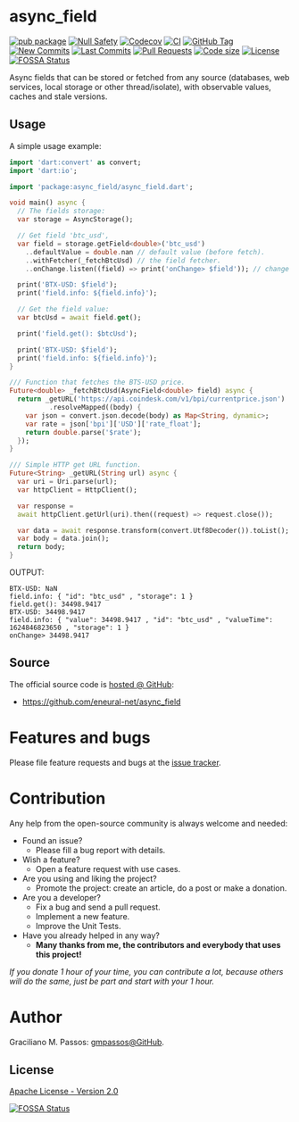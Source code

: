# async_field

[![pub package](https://img.shields.io/pub/v/async_field.svg?logo=dart&logoColor=00b9fc)](https://pub.dev/packages/async_field)
[![Null Safety](https://img.shields.io/badge/null-safety-brightgreen)](https://dart.dev/null-safety)
[![Codecov](https://img.shields.io/codecov/c/github/eneural-net/async_field)](https://app.codecov.io/gh/eneural-net/async_field)
[![CI](https://img.shields.io/github/workflow/status/eneural-net/async_field/Dart%20CI/master?logo=github-actions&logoColor=white)](https://github.com/eneural-net/async_field/actions)
[![GitHub Tag](https://img.shields.io/github/v/tag/eneural-net/async_field?logo=git&logoColor=white)](https://github.com/eneural-net/async_field/releases)
[![New Commits](https://img.shields.io/github/commits-since/eneural-net/async_field/latest?logo=git&logoColor=white)](https://github.com/eneural-net/async_field/network)
[![Last Commits](https://img.shields.io/github/last-commit/eneural-net/async_field?logo=git&logoColor=white)](https://github.com/eneural-net/async_field/commits/master)
[![Pull Requests](https://img.shields.io/github/issues-pr/eneural-net/async_field?logo=github&logoColor=white)](https://github.com/eneural-net/async_field/pulls)
[![Code size](https://img.shields.io/github/languages/code-size/eneural-net/async_field?logo=github&logoColor=white)](https://github.com/eneural-net/async_field)
[![License](https://img.shields.io/github/license/eneural-net/async_field?logo=open-source-initiative&logoColor=green)](https://github.com/eneural-net/async_field/blob/master/LICENSE)
[![FOSSA Status](https://app.fossa.com/api/projects/git%2Bgithub.com%2Feneural-net%2Fasync_field.svg?type=shield)](https://app.fossa.com/projects/git%2Bgithub.com%2Feneural-net%2Fasync_field?ref=badge_shield)

Async fields that can be stored or fetched from any source (databases, web services, local storage or other thread/isolate), with observable values, caches and stale versions.

## Usage


A simple usage example:

```dart
import 'dart:convert' as convert;
import 'dart:io';

import 'package:async_field/async_field.dart';

void main() async {
  // The fields storage:
  var storage = AsyncStorage();

  // Get field 'btc_usd',
  var field = storage.getField<double>('btc_usd')
    ..defaultValue = double.nan // default value (before fetch).
    ..withFetcher(_fetchBtcUsd) // the field fetcher.
    ..onChange.listen((field) => print('onChange> $field')); // change listener.

  print('BTX-USD: $field');
  print('field.info: ${field.info}');

  // Get the field value:
  var btcUsd = await field.get();

  print('field.get(): $btcUsd');

  print('BTX-USD: $field');
  print('field.info: ${field.info}');
}

/// Function that fetches the BTS-USD price.
Future<double> _fetchBtcUsd(AsyncField<double> field) async {
  return _getURL('https://api.coindesk.com/v1/bpi/currentprice.json')
          .resolveMapped((body) {
    var json = convert.json.decode(body) as Map<String, dynamic>;
    var rate = json['bpi']['USD']['rate_float'];
    return double.parse('$rate');
  });
}

/// Simple HTTP get URL function.
Future<String> _getURL(String url) async {
  var uri = Uri.parse(url);
  var httpClient = HttpClient();

  var response =
  await httpClient.getUrl(uri).then((request) => request.close());

  var data = await response.transform(convert.Utf8Decoder()).toList();
  var body = data.join();
  return body;
}
```

OUTPUT:

```text
BTX-USD: NaN
field.info: { "id": "btc_usd" , "storage": 1 }
field.get(): 34498.9417
BTX-USD: 34498.9417
field.info: { "value": 34498.9417 , "id": "btc_usd" , "valueTime": 1624846823650 , "storage": 1 }
onChange> 34498.9417
```

## Source

The official source code is [hosted @ GitHub][github_async_field]:

- https://github.com/eneural-net/async_field

[github_async_field]: https://github.com/eneural-net/async_field

# Features and bugs

Please file feature requests and bugs at the [issue tracker][tracker].

# Contribution

Any help from the open-source community is always welcome and needed:

- Found an issue?
    - Please fill a bug report with details.
- Wish a feature?
    - Open a feature request with use cases.
- Are you using and liking the project?
    - Promote the project: create an article, do a post or make a donation.
- Are you a developer?
    - Fix a bug and send a pull request.
    - Implement a new feature.
    - Improve the Unit Tests.
- Have you already helped in any way?
    - **Many thanks from me, the contributors and everybody that uses this project!**

*If you donate 1 hour of your time, you can contribute a lot,
because others will do the same, just be part and start with your 1 hour.*

[tracker]: https://github.com/eneural-net/async_field/issues

# Author

Graciliano M. Passos: [gmpassos@GitHub][github].

[github]: https://github.com/gmpassos

## License

[Apache License - Version 2.0][apache_license]

[apache_license]: https://www.apache.org/licenses/LICENSE-2.0.txt

[![FOSSA Status](https://app.fossa.com/api/projects/git%2Bgithub.com%2Feneural-net%2Fasync_field.svg?type=large)](https://app.fossa.com/projects/git%2Bgithub.com%2Feneural-net%2Fasync_field?ref=badge_large)